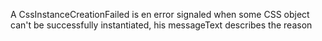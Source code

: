 A CssInstanceCreationFailed is en error signaled when some CSS object can't be successfully instantiated, his messageText describes the reason
